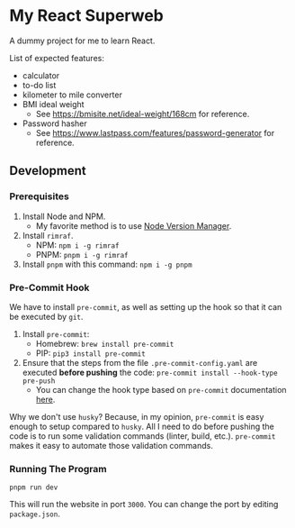 # My React Superweb

A dummy project for me to learn React.

List of expected features:
- calculator
- to-do list
- kilometer to mile converter
- BMI ideal weight
    - See https://bmisite.net/ideal-weight/168cm for reference.
- Password hasher
    - See https://www.lastpass.com/features/password-generator for reference.

## Development

### Prerequisites

1) Install Node and NPM.
    - My favorite method is to use [Node Version Manager](https://github.com/nvm-sh/nvm).
2) Install `rimraf`.
    - NPM: `npm i -g rimraf`
    - PNPM: `pnpm i -g rimraf`
3) Install `pnpm` with this command: `npm i -g pnpm`

### Pre-Commit Hook

We have to install `pre-commit`, as well as setting up the hook so that it can be executed by `git`.

1) Install `pre-commit`:
    - Homebrew: `brew install pre-commit`
    - PIP: `pip3 install pre-commit`
2) Ensure that the steps from the file `.pre-commit-config.yaml` are executed **before pushing** the code: `pre-commit install --hook-type pre-push`
    - You can change the hook type based on `pre-commit` documentation [here](https://pre-commit.com/#supported-git-hooks).

Why we don't use `husky`? Because, in my opinion, `pre-commit` is easy enough to setup compared to `husky`. All I need to do before pushing the code is to run some validation commands (linter, build, etc.). `pre-commit` makes it easy to automate those validation commands.

### Running The Program

`pnpm run dev`

This will run the website in port `3000`. You can change the port by editing `package.json`.
